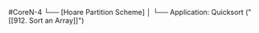 #CoreN-4
└── [Hoare Partition Scheme]
    │
    └── Application: Quicksort ("[[912. Sort an Array]]")